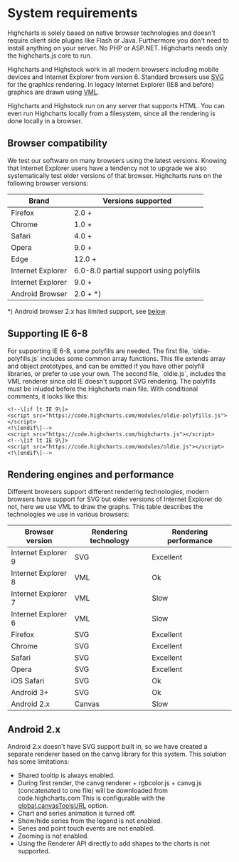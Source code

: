 System requirements
===

Highcharts is solely based on native browser technologies and doesn't require client side plugins like Flash or Java. Furthermore you don't need to install anything on your server. No PHP or ASP.NET. Highcharts needs only the highcharts.js core to run.

Highcharts and Highstock work in all modern browsers including mobile devices and Internet Explorer from version 6. Standard browsers use [SVG](http://www.w3.org/Graphics/SVG/) for the graphics rendering. In legacy Internet Explorer (IE8 and before) graphics are drawn using [VML](http://www.w3.org/TR/NOTE-VML).

Highcharts and Highstock run on any server that supports HTML. You can even run Highcharts locally from a filesystem, since all the rendering is done locally in a browser.

Browser compatibility
---------------------

We test our software on many browsers using the latest versions. Knowing that Internet Explorer users have a tendency not to upgrade we also systematically test older versions of that browser. Highcharts runs on the following browser versions:

|Brand|Versions supported|
|--- |--- |
|Firefox|2.0 +|
|Chrome|1.0 +|
|Safari|4.0 +|
|Opera|9.0 +|
|Edge|12.0 +|
|Internet Explorer|6.0-8.0 partial support using polyfills|
|Internet Explorer|9.0 +|
|Android Browser|2.0 + *)|

\*) Android browser 2.x has limited support, see [below](#android).

Supporting IE 6-8
-----------------

For supporting IE 6-8, some polyfills are needed. The first file, \`oldie-polyfills.js\` includes some common array functions. This file extends array and object prototypes, and can be omitted if you have other polyfill libraries, or prefer to use your own. The second file, \`oldie.js\`, includes the VML renderer since old IE doesn't support SVG rendering. The polyfills must be inluded before the Highcharts main file. With conditional comments, it looks like this:

    
    <!--\[if lt IE 9\]>
    <script src="https://code.highcharts.com/modules/oldie-polyfills.js"></script>
    <!\[endif\]-->  
    <script src="https://code.highcharts.com/highcharts.js"></script>
    <!--\[if lt IE 9\]>
    <script src="https://code.highcharts.com/modules/oldie.js"></script>
    <!\[endif\]-->

Rendering engines and performance
---------------------------------

Different browsers support different rendering technologies, modern browsers have support for SVG but older versions of Internet Explorer do not, here we use VML to draw the graphs. This table describes the technologies we use in various browsers:

|Browser version|Rendering technology|Rendering performance|
|--- |--- |--- |
|Internet Explorer 9|SVG|Excellent|
|Internet Explorer 8|VML|Ok|
|Internet Explorer 7|VML|Slow|
|Internet Explorer 6|VML|Slow|
|Firefox|SVG|Excellent|
|Chrome|SVG|Excellent|
|Safari|SVG|Excellent|
|Opera|SVG|Excellent|
|iOS Safari|SVG|Ok|
|Android 3+|SVG|Ok|
|Android 2.x|Canvas|Slow|

Android 2.x
-----------

Android 2.x doesn't have SVG support built in, so we have created a separate renderer based on the canvg library for this system. This solution has some limitations:

*   Shared tooltip is always enabled.
*   During first render, the canvg renderer + rgbcolor.js + canvg.js (concatenated to one file) will be downloaded from code.highcharts.com This is configurable with the [global.canvasToolsURL](http://api.highcharts.com/highcharts#global.canvasToolsURL) option.
*   Chart and series animation is turned off.
*   Show/hide series from the legend is not enabled.
*   Series and point touch events are not enabled.
*   Zooming is not enabled.
*   Using the Renderer API directly to add shapes to the charts is not supported.

